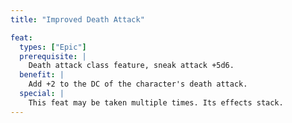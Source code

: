 ```yaml
---
title: "Improved Death Attack"

feat:
  types: ["Epic"]
  prerequisite: |
    Death attack class feature, sneak attack +5d6.
  benefit: |
    Add +2 to the DC of the character's death attack.
  special: |
    This feat may be taken multiple times. Its effects stack.
---
```

